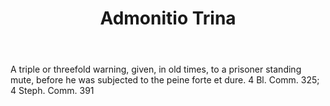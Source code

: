---
title: Admonitio Trina
permalink: "/definitions/admonitio-trina.html"
body: A triple or threefold warning, given, in old times, to a prisoner standing mute,
  before he was subjected to the peine forte et dure. 4 Bl. Comm. 325; 4 Steph. Comm.
  391
published_at: '2018-07-07'
layout: post
---